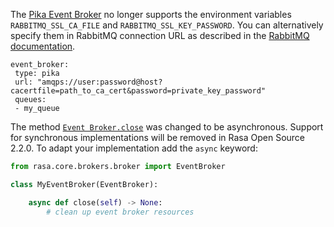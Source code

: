 The [Pika Event Broker](event-brokers.mdx#pika-event-broker) no longer supports
the environment variables `RABBITMQ_SSL_CA_FILE` and `RABBITMQ_SSL_KEY_PASSWORD`.
You can alternatively specify them in RabbitMQ connection URL as described in the 
[RabbitMQ documentation](https://www.rabbitmq.com/uri-query-parameters.html).

```yaml-rasa title="endpoints.yml
event_broker:
 type: pika
 url: "amqps://user:password@host?cacertfile=path_to_ca_cert&password=private_key_password"
 queues:
 - my_queue

```

The method [`Event Broker.close`](event-brokers.mdx) was changed to be asynchronous.
Support for synchronous implementations will be removed in Rasa Open Source 2.2.0.
To adapt your implementation add the `async` keyword:

```python
from rasa.core.brokers.broker import EventBroker

class MyEventBroker(EventBroker):

    async def close(self) -> None:
        # clean up event broker resources
```